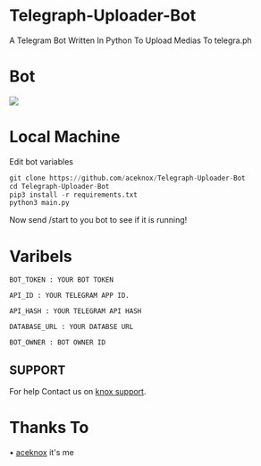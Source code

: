 # Telegraph-Uploader-Bot
A Telegram Bot Written In Python To Upload Medias To telegra.ph   

# Bot
<a href="https://telegram.me/mediauploadertelegraphbot"><img src="https://img.shields.io/badge/Telegram%20Bot-blue.svg?logo=telegram"></a>

# Local Machine
Edit bot variables
```py
git clone https://github.com/aceknox/Telegraph-Uploader-Bot
cd Telegraph-Uploader-Bot
pip3 install -r requirements.txt
python3 main.py
```
Now send /start to you bot to see if it is running!


# Varibels

``BOT_TOKEN : YOUR BOT TOKEN``

``API_ID : YOUR TELEGRAM APP ID.``

``API_HASH : YOUR TELEGRAM API HASH``

``DATABASE_URL : YOUR DATABSE URL ``

``BOT_OWNER : BOT OWNER ID ``

## SUPPORT

For help Contact us on [knox support](https://telegram.me/knoxsupport).

# Thanks To

• [aceknox](https://github.com/aceknox) it's me
